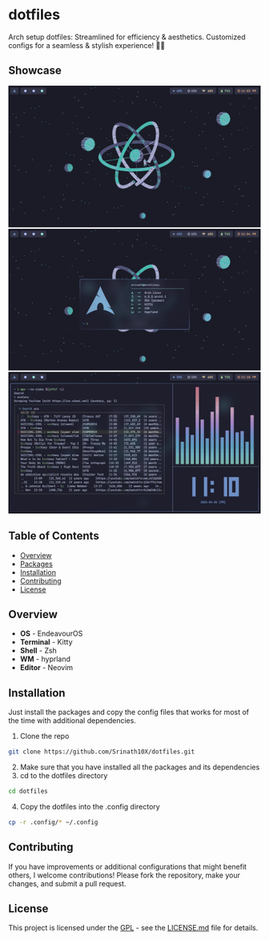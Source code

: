 # dotfiles

Arch setup dotfiles: Streamlined for efficiency &amp; aesthetics. Customized configs for a seamless &amp; stylish experience! 🚀🎨

## Showcase

![screenshot-1](./assets/showcase/home.png)
![screenshot-2](./assets/showcase/neofetch.png)
![screenshot-3](./assets/showcase/music.png)

## Table of Contents

- [Overview](#overview)
- [Packages](#packages)
- [Installation](#installation)
- [Contributing](#contributing)
- [License](#license)

## Overview

- **OS** - EndeavourOS
- **Terminal** - Kitty
- **Shell** - Zsh
- **WM** - hyprland
- **Editor** - Neovim

## Installation

Just install the packages and copy the config files that works for most of the time with additional dependencies.

1. Clone the repo

```bash
git clone https://github.com/Srinath10X/dotfiles.git
```

2. Make sure that you have installed all the packages and its dependencies
3. cd to the dotfiles directory

```bash
cd dotfiles
```

4. Copy the dotfiles into the .config directory

```bash
cp -r .config/* ~/.config
```

## Contributing

If you have improvements or additional configurations that might benefit others, I welcome contributions! Please fork the repository, make your changes, and submit a pull request.

## License

This project is licensed under the [GPL](LICENSE.md) - see the [LICENSE.md](LICENSE.md) file for details.

